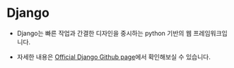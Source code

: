 # Django

- Django는 빠른 작업과 간결한 디자인을 중시하는 python 기반의 웹 프레임워크입니다.

- 자세한 내용은 [Official Django Github page](https://github.com/django/django)에서 확인해보실 수 있습니다.